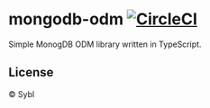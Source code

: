# mongodb-odm [![CircleCI](https://circleci.com/gh/sybl/mongodb-odm.svg?style=svg&circle-token=924274c7ab338c3f8a798af191bd312b2d00426f)](https://circleci.com/gh/sybl/mongodb-odm)

Simple MonogDB ODM library written in TypeScript.

## License

© Sybl